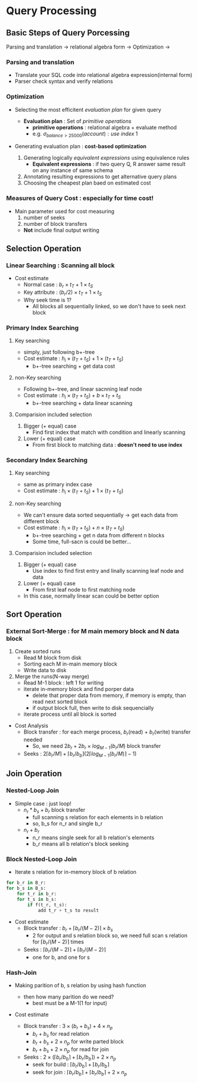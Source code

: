 # Query Processing


## Basic Steps of Query Porcessing
Parsing and translation &rarr; relational algebra form &rarr; Optimization &rarr;


### Parsing and translation
- Translate your SQL code into relational algebra expression(internal form)
- Parser check syntax and verify relations

### Optimization
- Selecting the most efficitent *evaluation plan* for given query
    - **Evaluation plan** : Set of *primitive operations*
        - **primitive operations** : relational algebra + evaluate method
        - e.g. $\sigma_{balance > 25000}(account): use\ index\ 1$

- Generating evaluation plan : **cost-based optimization**
    1. Generating logically *equivalent expressions* using equivalence rules
        - **Equivalent expressions** : if two query Q, R answer same result on any instance of same schema
    2. Annotating resulting expressions to get alternative query plans
    3. Choosing the cheapest plan baed on estimated cost

### Measures of Query Cost : especially for **time** cost!
- Main parameter used for cost measuring
    1. number of seeks
    2. number of block transfers
    - **Not** include final output writing

## Selection Operation

### Linear Searching : Scanning all block 
- Cost estimate 
    - Normal case : $b_r \times t_T + 1 \times t_S$
    - Key attribute : $(b_r/ 2) \times t_T + 1 \times t_S$
    - Why seek time is 1?
        - All blocks all sequentially linked, so we don't have to seek next block

### Primary Index Searching
1. Key searching
    - simply, just following b+-tree
    - Cost estimate : $h_i \times (t_T + t_S) + 1 \times (t_T + t_S)$
        - b+-tree searching + get data cost

2. non-Key searching
    - Following b+-tree, and linear sacnning leaf node 
    - Cost estimate : $h_i \times (t_T + t_S) + b \times t_T + t_S$
        - b+-tree searching + data linear scanning

3. Comparision included selection
    1. Bigger (+ equal) case
        - Find first index that match with condition and linearly scanning
    2. Lower (+ equal) case
        - From first block to matching data : **doesn't need to use index**

### Secondary Index Searching
1. Key searching
    - same as primary index case
    - Cost estimate : $h_i \times (t_T + t_S) + 1 \times (t_T + t_S)$

2. non-Key searching
    - We can't ensure data sorted sequentially &rarr; get each data from different block
    - Cost estimate : $h_i \times (t_T + t_S) + n \times (t_T + t_S)$
        - b+-tree searching + get n data from different n blocks
        - Some time, full-sacn is could be better...

3. Comparision included selection
    1. Bigger (+ equal) case
        - Use index to find first entry and linally scanning leaf node and data
    2. Lower (+ equal) case
        - From first leaf node to first matching node
    - In this case, normally linear scan could be better option

## Sort Operation

### External Sort-Merge : for M main memory block and N data block
1. Create sorted runs
    - Read M block from disk
    - Sorting each M in-main memory block
    - Write data to disk
2. Merge the runs(N-way merge)
    - Read M-1 block : left 1 for writing 
    - iterate in-memory block and find porper data
        - delete that proper data from memory, if memory is empty, than read next sorted block
        - if output block full, then write to disk sequencially
    - iterate process until all block is sorted 

- Cost Analysis
    - Block transfer : for each merge process, $b_r$(read) + $b_r$(write) transfer needed
        - So, we need $2b_r + 2b_r \times log_{M-1}(b_r/M)$ block transfer
    - Seeks : $2\lceil b_r / M \rceil + \lceil b_r / b_b \rceil(2\lceil log_{M-1}(b_r / M)\rceil - 1)$

## Join Operation

### Nested-Loop Join
- Simple case : just loop!
    - $n_r * b_s + b_r$ block transfer
        - full scanning s relation for each elements in b relation
        - so, b_s for n_r and single b_r
    - $n_r + b_r$
        - n_r means single seek for all b relation's elements
        - b_r means all b relation's block seeking

### Block Nested-Loop Join
- Iterate s relation for in-memory block of b relation
``` python
for b_r in B_r:
for b_s in B_s:
    for t_r in b_r:
    for t_s in b_s:
        if f(t_r, t_s):
            add t_r + t_s to result
```

- Cost estimate
    - Block transfer : $b_r + \lceil b_r / (M - 2) \rceil \times b_s$
        - 2 for output and s relation block so, we need full scan s relation for $\lceil b_r / (M - 2) \rceil$ times 
    - Seeks :  $\lceil b_r / (M - 2) \rceil + \lceil b_r / (M - 2) \rceil$
        - one for b, and one for s

### Hash-Join
- Making parition of b, s relation by using hash function
    - then how many parition do we need?
        - best must be a M-1(1 for input)

- Cost estimate
    - Block transfer : $3 \times (b_r + b_s) + 4 \times n_p$
        - $b_r + b_s$ for read relation
        - $b_r + b_s + 2 \times n_p$ for write parted block
        - $b_r + b_s + 2 \times n_p$ for read for join
    - Seeks :  $2 \times (\lceil b_r / b_b \rceil + \lceil b_r / b_b \rceil) + 2\times n_p$
        - seek for build : $\lceil b_r / b_b \rceil + \lceil b_r / b_b \rceil$
        - seek for join : $\lceil b_r / b_b \rceil + \lceil b_r / b_b \rceil + 2\times n_p$